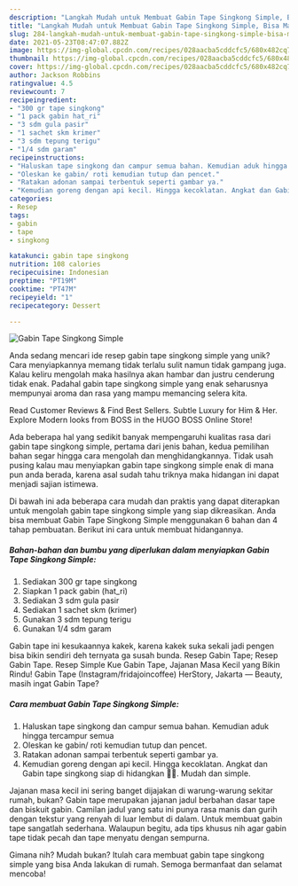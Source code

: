 ```yaml
---
description: "Langkah Mudah untuk Membuat Gabin Tape Singkong Simple, Bisa Manjain Lidah"
title: "Langkah Mudah untuk Membuat Gabin Tape Singkong Simple, Bisa Manjain Lidah"
slug: 284-langkah-mudah-untuk-membuat-gabin-tape-singkong-simple-bisa-manjain-lidah
date: 2021-05-23T08:47:07.882Z
image: https://img-global.cpcdn.com/recipes/028aacba5cddcfc5/680x482cq70/gabin-tape-singkong-simple-foto-resep-utama.jpg
thumbnail: https://img-global.cpcdn.com/recipes/028aacba5cddcfc5/680x482cq70/gabin-tape-singkong-simple-foto-resep-utama.jpg
cover: https://img-global.cpcdn.com/recipes/028aacba5cddcfc5/680x482cq70/gabin-tape-singkong-simple-foto-resep-utama.jpg
author: Jackson Robbins
ratingvalue: 4.5
reviewcount: 7
recipeingredient:
- "300 gr tape singkong"
- "1 pack gabin hat_ri"
- "3 sdm gula pasir"
- "1 sachet skm krimer"
- "3 sdm tepung terigu"
- "1/4 sdm garam"
recipeinstructions:
- "Haluskan tape singkong dan campur semua bahan. Kemudian aduk hingga tercampur semua"
- "Oleskan ke gabin/ roti kemudian tutup dan pencet."
- "Ratakan adonan sampai terbentuk seperti gambar ya."
- "Kemudian goreng dengan api kecil. Hingga kecoklatan. Angkat dan Gabin tape singkong siap di hidangkan 🤤🥰. Mudah dan simple."
categories:
- Resep
tags:
- gabin
- tape
- singkong

katakunci: gabin tape singkong 
nutrition: 108 calories
recipecuisine: Indonesian
preptime: "PT19M"
cooktime: "PT47M"
recipeyield: "1"
recipecategory: Dessert

---
```



![Gabin Tape Singkong Simple](https://img-global.cpcdn.com/recipes/028aacba5cddcfc5/680x482cq70/gabin-tape-singkong-simple-foto-resep-utama.jpg)

Anda sedang mencari ide resep gabin tape singkong simple yang unik? Cara menyiapkannya memang tidak terlalu sulit namun tidak gampang juga. Kalau keliru mengolah maka hasilnya akan hambar dan justru cenderung tidak enak. Padahal gabin tape singkong simple yang enak seharusnya mempunyai aroma dan rasa yang mampu memancing selera kita.

Read Customer Reviews &amp; Find Best Sellers. Subtle Luxury for Him &amp; Her. Explore Modern looks from BOSS in the HUGO BOSS Online Store!

Ada beberapa hal yang sedikit banyak mempengaruhi kualitas rasa dari gabin tape singkong simple, pertama dari jenis bahan, kedua pemilihan bahan segar hingga cara mengolah dan menghidangkannya. Tidak usah pusing kalau mau menyiapkan gabin tape singkong simple enak di mana pun anda berada, karena asal sudah tahu triknya maka hidangan ini dapat menjadi sajian istimewa.


Di bawah ini ada beberapa cara mudah dan praktis yang dapat diterapkan untuk mengolah gabin tape singkong simple yang siap dikreasikan. Anda bisa membuat Gabin Tape Singkong Simple menggunakan 6 bahan dan 4 tahap pembuatan. Berikut ini cara untuk membuat hidangannya.

<!--inarticleads1-->

##### Bahan-bahan dan bumbu yang diperlukan dalam menyiapkan Gabin Tape Singkong Simple:

1. Sediakan 300 gr tape singkong
1. Siapkan 1 pack gabin (hat_ri)
1. Sediakan 3 sdm gula pasir
1. Sediakan 1 sachet skm (krimer)
1. Gunakan 3 sdm tepung terigu
1. Gunakan 1/4 sdm garam


Gabin tape ini kesukaannya kakek, karena kakek suka sekali jadi pengen bisa bikin sendiri deh ternyata ga susah bunda. Resep Gabin Tape; Resep Gabin Tape. Resep Simple Kue Gabin Tape, Jajanan Masa Kecil yang Bikin Rindu! Gabin Tape (Instagram/fridajoincoffee) HerStory, Jakarta — Beauty, masih ingat Gabin Tape? 

<!--inarticleads2-->

##### Cara membuat Gabin Tape Singkong Simple:

1. Haluskan tape singkong dan campur semua bahan. Kemudian aduk hingga tercampur semua
1. Oleskan ke gabin/ roti kemudian tutup dan pencet.
1. Ratakan adonan sampai terbentuk seperti gambar ya.
1. Kemudian goreng dengan api kecil. Hingga kecoklatan. Angkat dan Gabin tape singkong siap di hidangkan 🤤🥰. Mudah dan simple.


Jajanan masa kecil ini sering banget dijajakan di warung-warung sekitar rumah, bukan? Gabin tape merupakan jajanan jadul berbahan dasar tape dan biskuit gabin. Camilan jadul yang satu ini punya rasa manis dan gurih dengan tekstur yang renyah di luar lembut di dalam. Untuk membuat gabin tape sangatlah sederhana. Walaupun begitu, ada tips khusus nih agar gabin tape tidak pecah dan tape menyatu dengan sempurna. 

Gimana nih? Mudah bukan? Itulah cara membuat gabin tape singkong simple yang bisa Anda lakukan di rumah. Semoga bermanfaat dan selamat mencoba!
